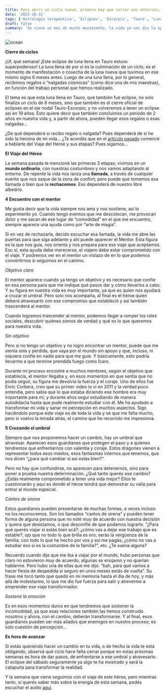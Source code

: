 ```yaml
---
title: Para abrir un ciclo nuevo, primero hay que cerrar uno anterior…
date: '2023-10-31'
tags: ['Astrología terapéutica', 'Eclipses', 'Escorpio', 'Tauro', 'Luna', 'Héroe y Mentor', 'Umbral y Guardianes']
draft: false
summary: 'Se viene un mes de mucho movimiento, la vida ya nos dio la oportunidad de reflexionar y hacer limpieza. Ahora hay que accionar.'
---
```


<Image alt="ocean" src="/static/images/Blog/Tiempo-consciente/mentor.jpg" width={800} height={450} />

**Cierre de ciclos**

¡Uf, qué semana! ¡Este eclipse de luna llena en Tauro estuvo superpoderoso!
La luna llena de por sí es la culminación de un ciclo; es el momento de manifestación o cosecha de la luna nueva que tuvimos en ese mismo signo 6 meses antes. Luego de una luna llena, por lo general, recibimos regalos o “nalgadas cósmicas” (como dice una de mis maestras), en función del trabajo personal que hemos realizado.

El tema es que esta luna llena en Tauro, que también fue eclipse, no solo finaliza un ciclo de 6 meses, sino que también es el cierre oficial de eclipses en el eje nodal Tauro-Escorpio, y no volveremos a tener un eclipse así en 19 años. Esto quiere decir que también concluimos un período de 2 años en nuestra vida y, a partir de ahora, pueden llegar esos regalos o esas nalgadas…

¿De qué dependerá si recibo regalo o nalgada? Pues dependerá de si he sido la heroína de mi vida… ¿Te acordás que en el [artículo pasado](https://www.alquimistaespiritual.es/blog/articulos/viaje-heroe) comencé a hablarte del Viaje del Héroe y sus etapas? Pues sigamos…

**El Viaje del Héroe**

La semana pasada te mencioné las primeras 3 etapas; vivimos en un **mundo ordinario**, con nuestras costumbres y nos vamos adaptando al entorno. De repente la vida nos lanza una **llamada**, a través de cualquier evento que nos saque de la zona de confort; pero puede que tomemos esa llamada o bien que la **rechacemos**. Eso dependerá de nuestro libre albedrío.

**4 Encuentro con el mentor**

Me gusta decir que la vida siempre nos ama y nos sostiene, así lo experimento yo. Cuando tengo eventos que me descolocan, me provocan dolor y me sacan de ese lugar de “comodidad” en el que me encuentro, siempre aparece una ayuda como por “arte de magia”.

Si en vez de rechazarla, decido escuchar esa llamada, la vida me abre las puertas para que siga adelante y ahí puede aparecer el Mentor. Esta figura es la que nos guía, nos orienta y nos prepara para ese viaje que aceptamos. Eso sí, esta ayuda debe merecerse, el viajero debe estar comprometido con el viaje. Y podremos ver en el mentor un vistazo de en lo que podemos convertirnos si seguimos en el camino.

*Objetivo claro*

El mentor aparece cuando ya tengo un objetivo y es necesario que confíe en esa persona para que me indique qué pasos dar y cómo llevarlos a cabo. Y su figura en nuestra vida es muy importante, ya que es quien nos ayudará a cruzar el umbral. Pero solo nos acompaña, al final es el héroe quien deberá atravesarlo con ese compromiso que estableció y así también trascenderá al mentor.

Cuando logramos trascender al mentor, podemos llegar a romper los roles sociales, descubrir quiénes somos de verdad y qué es lo que queremos para nuestra vida.

*Sin objetivo*

Pero si no tengo un objetivo y no logro encontrar un mentor, puede que me sienta sola y perdida, que vaya por el mundo sin apoyo y que, incluso, ni siquiera confíe en nadie para que me guíe. Y básicamente, esto podría llevarme a que termine prendida fuego como Ícaro.

Durante mi proceso encontré a muchos mentores, según el objetivo que establecía, el mentor llegaba y, en esos momentos en que sentía que no podía seguir, su figura me devolvía la fuerza y el coraje. Uno de ellos fue Enric Corbera, creo que su primer video lo vi en 2011 y la verdad poco entendía, pero sabía que lo que estaba diciendo ese hombre era muy importante para mí; y durante años seguí estudiando de manera autodidacta hasta que pude realmente estudiar con él. Me ha ayudado a transformar mi vida y sanar mi percepción en muchos aspectos. Sigo haciéndolo porque este viaje es de toda la vida y sé que me falta mucho, pero si vuelvo la mirada atrás, el camino que he recorrido me impresiona.

**5 Cruzando el umbral**

Siempre que nos proponemos hacer un cambio, hay un umbral que atravesar. Aparecen esos guardianes que protegen el paso y a quienes tendremos que enfrentarnos con valentía y coraje. Estos dragones vienen a representar todos esos miedos, esos fantasmas internos que tenemos, que nos dicen “¿para qué cambiar si así estás bien?”. 

Pero no hay que confundirse, no aparecen para detenernos, sino para poner a prueba nuestra determinación. ¿Qué tanto querés ese cambio? ¿Estás realmente comprometido a tener una vida mejor? Ellos te cuestionarán y aquí es donde el héroe tendrá que demostrar su valía para entrar al mundo especial.

*Cantos de sirena*

Estos guardianes pueden presentarse de muchas formas, a veces incluso no los reconocemos. Son los llamados “cantos de sirena” y pueden tener forma de alguna persona que no esté muy de acuerdo con nuestra decisión y quiera que desistamos, o que desconfíe de que podamos lograrlo. “¿Para qué querés viajar si estás bien acá?; ¿cómo vas a dejar ese trabajo que es estable?; ojo que no todo lo que brilla es oro; serás la vergüenza de la familia; con todo lo que he hecho por vos y así me pagás; ¿cómo no vas a estudiar eso si es la costumbre de la familia?”, etc. ¿Te suena alguna?

Recuerdo cuando dije que me iba a viajar por el mundo, hubo personas que claro no estuvieron muy de acuerdo, algunas se enojaron y no querían hablarme. Pero hubo una de ellas que me dijo: “bah, para qué vamos a hacer fiesta de despedida si seguro en unos meses estás de vuelta”. Su frase me tocó tanto que quedó en mi memoria hasta el día de hoy, y más allá de molestarme, lo que me dio fue fuerza para salir y atreverme a emprender ese viaje transformador.

*Sostené la emoción*

Es en esos momentos duros en que tendremos que sostener la incomodidad, ya que esas relaciones también las hemos construido nosotros y ahora, con el cambio, deberán transformarse. Y al final, esos guardianes pueden ser más aliados que enemigos en nuestro proceso; es solo cuestión de percepción…

**Es hora de avanzar**

Si estás queriendo hacer un cambio en tu vida, o de hecho la vida te está obligando, observá qué ciclo hace falta cerrar porque en estas próximas semanas es hora de dar pasos, de enfrentarse a ese umbral y atravesarlo. El eclipse del sábado seguramente ya algo te ha mostrado y será la catapulta para transformar la realidad. 

Y la semana que viene seguimos con el viaje de este héroe, pero mientras tanto, si querés saber más sobre la energía de esta semana, podés escuchar el audio [aquí](https://t.me/+FAsF6NBDMnU5NDQ8).


